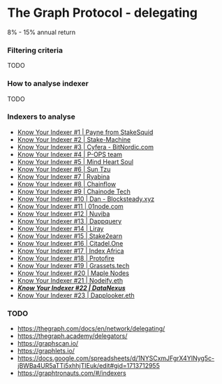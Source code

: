 # The Graph Protocol - delegating

8% - 15% annual return

### Filtering criteria

TODO

### How to analyse indexer

TODO

### Indexers to analyse

* [Know Your Indexer #1 | Payne from StakeSquid](https://forum.thegraph.com/t/know-your-indexer-1-payne-from-stakesquid/1302)
* [Know Your Indexer #2 | Stake-Machine](https://forum.thegraph.com/t/know-your-indexer-2-stake-machine/1463)
* [Know Your Indexer #3 | Cyfera - BitNordic.com](https://forum.thegraph.com/t/know-your-indexer-3-cyfera-bitnordic-com/1578)
* [Know Your Indexer #4 | P-OPS team](https://forum.thegraph.com/t/know-your-indexer-4-p-ops-team/1667)
* [Know Your Indexer #5 | Mind Heart Soul](https://forum.thegraph.com/t/know-your-indexer-5-mind-heart-soul/1718)
* [Know Your Indexer #6 | Sun Tzu](https://forum.thegraph.com/t/know-your-indexer-6-sun-tzu/1808)
* [Know Your Indexer #7 | Ryabina](https://forum.thegraph.com/t/know-your-indexer-7-ryabina/1831)
* [Know Your Indexer #8 | Chainflow](https://forum.thegraph.com/t/know-your-indexer-8-chainflow/1879)
* [Know Your Indexer #9 | Chainode Tech](https://forum.thegraph.com/t/know-your-indexer-9-chainode-tech/1925)
* [Know Your Indexer #10 | Dan - Blocksteady.xyz](https://forum.thegraph.com/t/know-your-indexer-10-dan-blocksteady-xyz/1985)
* [Know Your Indexer #11 | 01node.com](https://forum.thegraph.com/t/know-your-indexer-11-01node-com/2012)
* [Know Your Indexer #12 | Nuviba](https://forum.thegraph.com/t/know-your-indexer-12-nuviba/2050)
* [Know Your Indexer #13 | Dappquery](https://forum.thegraph.com/t/know-your-indexer-13-dappquery/2094)
* [Know Your Indexer #14 | Liray](https://forum.thegraph.com/t/know-your-indexer-14-liray/2123)
* [Know Your Indexer #15 | Stake2earn](https://forum.thegraph.com/t/know-your-indexer-15-stake2earn/2219)
* [Know Your Indexer #16 | Citadel.One](https://forum.thegraph.com/t/know-your-indexer-16-citadel-one/2326)
* [Know Your Indexer #17 | Index Africa](https://forum.thegraph.com/t/know-your-indexer-17-index-africa/2433)
* [Know Your Indexer #18 | Protofire](https://forum.thegraph.com/t/know-your-indexer-18-protofire/2484)
* [Know Your Indexer #19 | Grassets.tech](https://forum.thegraph.com/t/know-your-indexer-19-grassets-tech/2554)
* [Know Your Indexer #20 | Maple Nodes](https://forum.thegraph.com/t/know-your-indexer-20-maple-nodes/2692)
* [Know Your Indexer #21 | Nodeify.eth](https://forum.thegraph.com/t/know-your-indexer-21-nodeify-eth/3345)
* ***[Know Your Indexer #22 | DataNexus](https://forum.thegraph.com/t/know-your-indexer-22-datanexus/3664)***
* [Know Your Indexer #23 | Dapplooker.eth](https://forum.thegraph.com/t/know-your-indexer-23-dapplooker-eth/3694)

### TODO

* https://thegraph.com/docs/en/network/delegating/
* https://thegraph.academy/delegators/
* https://graphscan.io/
* https://graphlets.io/
* https://docs.google.com/spreadsheets/d/1NYSCxmJFgrX4YINyg5c-jBWBa4UR5aTTi5xhhjTIEuk/edit#gid=1713712955
* https://graphtronauts.com/#/indexers
